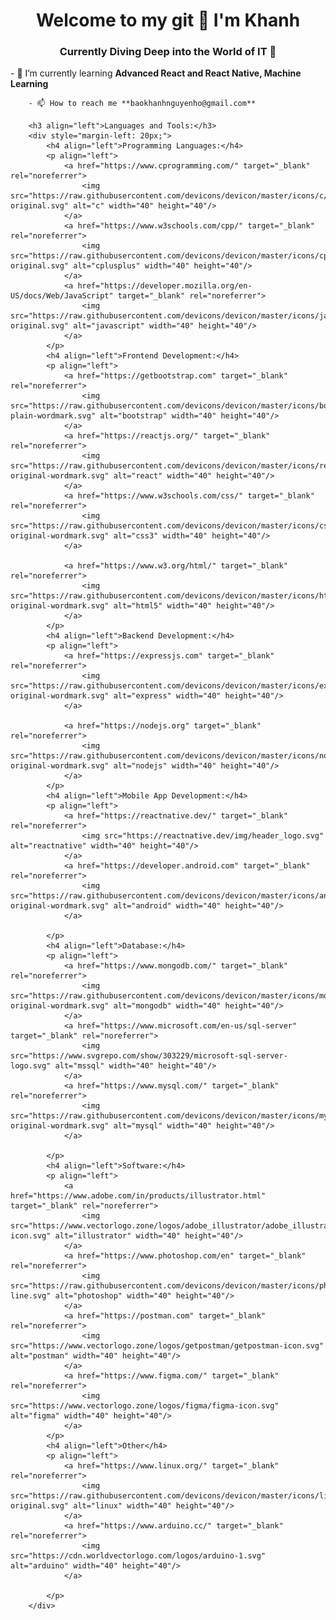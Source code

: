 <h1 align="center">Welcome to my git 👐 I'm Khanh</h1>
        <h3 align="center">Currently Diving Deep into the World of IT 🌊</h3>
        <!-- <img align="right" alt="Coding" width="400" src="https://cdn.pnghd.pics/data/14/coding-gif-24.gif"> -->
        - 🌱 I’m currently learning <b>Advanced React and React Native, Machine Learning</b>
        
        - 📫 How to reach me **baokhanhnguyenho@gmail.com**
       
        <h3 align="left">Languages and Tools:</h3>
        <div style="margin-left: 20px;">
            <h4 align="left">Programming Languages:</h4>
            <p align="left"> 
                <a href="https://www.cprogramming.com/" target="_blank" rel="noreferrer"> 
                    <img src="https://raw.githubusercontent.com/devicons/devicon/master/icons/c/c-original.svg" alt="c" width="40" height="40"/>
                </a> 
                <a href="https://www.w3schools.com/cpp/" target="_blank" rel="noreferrer"> 
                    <img src="https://raw.githubusercontent.com/devicons/devicon/master/icons/cplusplus/cplusplus-original.svg" alt="cplusplus" width="40" height="40"/> 
                </a> 
                <a href="https://developer.mozilla.org/en-US/docs/Web/JavaScript" target="_blank" rel="noreferrer"> 
                    <img src="https://raw.githubusercontent.com/devicons/devicon/master/icons/javascript/javascript-original.svg" alt="javascript" width="40" height="40"/> 
                </a> 
            </p>
            <h4 align="left">Frontend Development:</h4>
            <p align="left">
                <a href="https://getbootstrap.com" target="_blank" rel="noreferrer">
                    <img src="https://raw.githubusercontent.com/devicons/devicon/master/icons/bootstrap/bootstrap-plain-wordmark.svg" alt="bootstrap" width="40" height="40"/> 
                </a> 
                <a href="https://reactjs.org/" target="_blank" rel="noreferrer"> 
                    <img src="https://raw.githubusercontent.com/devicons/devicon/master/icons/react/react-original-wordmark.svg" alt="react" width="40" height="40"/> 
                </a>
                <a href="https://www.w3schools.com/css/" target="_blank" rel="noreferrer"> 
                    <img src="https://raw.githubusercontent.com/devicons/devicon/master/icons/css3/css3-original-wordmark.svg" alt="css3" width="40" height="40"/> 
                </a> 
                
                <a href="https://www.w3.org/html/" target="_blank" rel="noreferrer"> 
                    <img src="https://raw.githubusercontent.com/devicons/devicon/master/icons/html5/html5-original-wordmark.svg" alt="html5" width="40" height="40"/> 
                </a>
            </p>
            <h4 align="left">Backend Development:</h4>
            <p align="left">
                <a href="https://expressjs.com" target="_blank" rel="noreferrer"> 
                    <img src="https://raw.githubusercontent.com/devicons/devicon/master/icons/express/express-original-wordmark.svg" alt="express" width="40" height="40"/> 
                </a> 
               
                <a href="https://nodejs.org" target="_blank" rel="noreferrer"> 
                    <img src="https://raw.githubusercontent.com/devicons/devicon/master/icons/nodejs/nodejs-original-wordmark.svg" alt="nodejs" width="40" height="40"/> 
                </a> 
            </p>
            <h4 align="left">Mobile App Development:</h4>
            <p align="left"> 
                <a href="https://reactnative.dev/" target="_blank" rel="noreferrer"> 
                    <img src="https://reactnative.dev/img/header_logo.svg" alt="reactnative" width="40" height="40"/> 
                </a> 
                <a href="https://developer.android.com" target="_blank" rel="noreferrer"> 
                    <img src="https://raw.githubusercontent.com/devicons/devicon/master/icons/android/android-original-wordmark.svg" alt="android" width="40" height="40"/> 
                </a>
                
            </p>
            <h4 align="left">Database:</h4>
            <p align="left"> 
                <a href="https://www.mongodb.com/" target="_blank" rel="noreferrer"> 
                    <img src="https://raw.githubusercontent.com/devicons/devicon/master/icons/mongodb/mongodb-original-wordmark.svg" alt="mongodb" width="40" height="40"/> 
                </a> 
                <a href="https://www.microsoft.com/en-us/sql-server" target="_blank" rel="noreferrer"> 
                    <img src="https://www.svgrepo.com/show/303229/microsoft-sql-server-logo.svg" alt="mssql" width="40" height="40"/> 
                </a> 
                <a href="https://www.mysql.com/" target="_blank" rel="noreferrer"> 
                    <img src="https://raw.githubusercontent.com/devicons/devicon/master/icons/mysql/mysql-original-wordmark.svg" alt="mysql" width="40" height="40"/> 
                </a> 
               
            </p>
            <h4 align="left">Software:</h4>
            <p align="left"> 
                <a href="https://www.adobe.com/in/products/illustrator.html" target="_blank" rel="noreferrer"> 
                    <img src="https://www.vectorlogo.zone/logos/adobe_illustrator/adobe_illustrator-icon.svg" alt="illustrator" width="40" height="40"/>
                </a> 
                <a href="https://www.photoshop.com/en" target="_blank" rel="noreferrer"> 
                    <img src="https://raw.githubusercontent.com/devicons/devicon/master/icons/photoshop/photoshop-line.svg" alt="photoshop" width="40" height="40"/> 
                </a> 
                <a href="https://postman.com" target="_blank" rel="noreferrer"> 
                    <img src="https://www.vectorlogo.zone/logos/getpostman/getpostman-icon.svg" alt="postman" width="40" height="40"/> 
                </a> 
                <a href="https://www.figma.com/" target="_blank" rel="noreferrer"> 
                    <img src="https://www.vectorlogo.zone/logos/figma/figma-icon.svg" alt="figma" width="40" height="40"/> 
                </a> 
            </p> 
            <h4 align="left">Other</h4>
            <p align="left"> 
                <a href="https://www.linux.org/" target="_blank" rel="noreferrer"> 
                    <img src="https://raw.githubusercontent.com/devicons/devicon/master/icons/linux/linux-original.svg" alt="linux" width="40" height="40"/> 
                </a>  
                <a href="https://www.arduino.cc/" target="_blank" rel="noreferrer"> 
                    <img src="https://cdn.worldvectorlogo.com/logos/arduino-1.svg" alt="arduino" width="40" height="40"/> 
                </a> 
                
            </p>
        </div>
